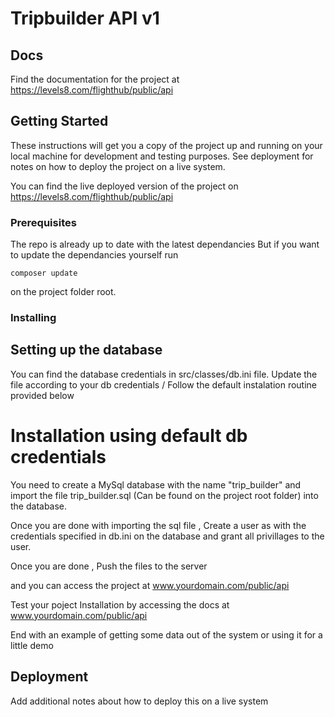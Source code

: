 # Tripbuilder API v1



## Docs

  Find the documentation for the project at https://levels8.com/flighthub/public/api

## Getting Started

These instructions will get you a copy of the project up and running on your local machine for development and testing purposes. See deployment for notes on how to deploy the project on a live system.

You can find the live deployed version of the project on https://levels8.com/flighthub/public/api

### Prerequisites

The repo is already up to date with the latest dependancies
But if you want to update the dependancies yourself run
```
composer update
```
on the project folder root.


### Installing

## Setting up the database
You can find the database credentials in src/classes/db.ini file.
Update the file according to your db credentials / Follow the default instalation routine provided below

# Installation using default db credentials

You need to create a MySql database with the name "trip_builder"
and import the file trip_builder.sql (Can be found on the project root folder)
into the database.

Once you are done with importing the sql file , Create a user as with the credentials specified in db.ini
on the database and grant all privillages to the user.

Once you are done , Push the files to the server

and you can access the project at www.yourdomain.com/public/api

Test your poject Installation by accessing the docs at www.yourdomain.com/public/api

End with an example of getting some data out of the system or using it for a little demo

## Deployment

Add additional notes about how to deploy this on a live system
